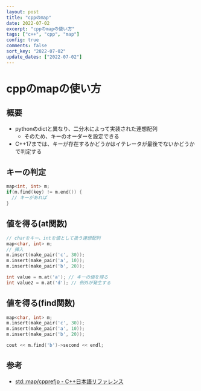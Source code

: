 ```yaml
---
layout: post
title: "cppのmap"
date: 2022-07-02
excerpt: "cppのmapの使い方"
tags: ["c++", "cpp", "map"]
config: true
comments: false
sort_key: "2022-07-02"
update_dates: ["2022-07-02"]
---
```


# cppのmapの使い方

## 概要
 - pythonのdictと異なり、二分木によって実装された連想配列
   - そのため、キーのオーダーを設定できる
 - C++17までは、キーが存在するかどうかはイテレータが最後でないかどうかで判定する

## キーの判定

```cpp
map<int, int> m;
if(m.find(key) != m.end()) {
  // キーがあれば
}
```

## 値を得る(at関数)

```cpp
// charをキー、intを値として扱う連想配列
map<char, int> m;
// 挿入
m.insert(make_pair('c', 30));
m.insert(make_pair('a', 10));
m.insert(make_pair('b', 20));

int value = m.at('a'); // キーの値を得る
int value2 = m.at('d'); // 例外が発生する
```

## 値を得る(find関数)

```cpp
map<char, int> m;
m.insert(make_pair('c', 30));
m.insert(make_pair('a', 10));
m.insert(make_pair('b', 20));

cout << m.find('b')->second << endl;
```

## 参考
 - [std::map/cpprefjp - C++日本語リファレンス](https://cpprefjp.github.io/reference/map/map)

